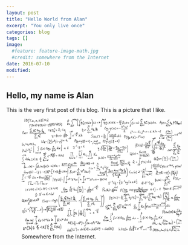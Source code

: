```yaml
---
layout: post
title: "Hello World from Alan"
excerpt: "You only live once"
categories: blog
tags: []
image:
  #feature: feature-image-math.jpg
  #credit: somewhere from the Internet
date: 2016-07-10
modified: 
---
```


## Hello, my name is Alan

This is the very first post of this blog. This is a picture that I like.

<figure>
	<a href="/images/feature-image-math.jpg"><img src="/images/feature-image-math.jpg" alt="a Math world"></a>
	<figcaption>Somewhere from the Internet.</figcaption>
</figure>

